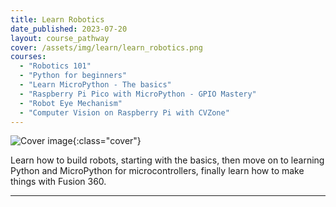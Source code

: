 ```yaml
---
title: Learn Robotics
date_published: 2023-07-20
layout: course_pathway
cover: /assets/img/learn/learn_robotics.png
courses:
  - "Robotics 101"
  - "Python for beginners"
  - "Learn MicroPython - The basics"
  - "Raspberry Pi Pico with MicroPython - GPIO Mastery"
  - "Robot Eye Mechanism"
  - "Computer Vision on Raspberry Pi with CVZone"
---
```


![Cover image]({{page.cover}}){:class="cover"}

Learn how to build robots, starting with the basics, then move on to learning Python and MicroPython for microcontrollers, finally learn how to make things with Fusion 360.

---
